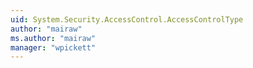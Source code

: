 ```yaml
---
uid: System.Security.AccessControl.AccessControlType
author: "mairaw"
ms.author: "mairaw"
manager: "wpickett"
---
```

